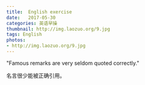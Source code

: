 ```yaml
---
title:  English exercise
date:   2017-05-30
categories: 英语早操
thumbnail: http://img.laozuo.org/9.jpg
tags: English
photos:
- http://img.laozuo.org/9.jpg
---
```


"Famous remarks are very seldom quoted correctly."
<p>名言很少能被正确引用。</p>

